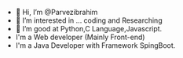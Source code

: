 - 👋 Hi, I’m @Parvezibrahim
- 👀 I’m interested in ... coding and Researching
- 🌱 I’m good at Python,C Language,Javascript.
- I'm a Web developer (Mainly Front-end)
- I'm a Java Developer with Framework SpingBoot.
